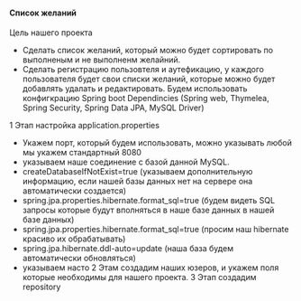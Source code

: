 #### Список желаний
Цель нашего проекта
- Сделать список желаний, который можно будет сортировать по выполненым и не выполненм желайний.
- Сделать регистрацию пользовтеля и аутефикацию, у каждого пользователя будет свои списки желаний, которые можно будет добавлять удалать и редактировать.
Будем использовать конфигкрацию Spring boot
Dependincies (Spring web, Thymelea, Spring Security, Spring Data JPA, MySQL Driver)

1 Этап настройка application.properties
 - Укажем порт, который будем использовать, можно указывать любой мы укажем стандартный 8080
 - указываем наше соединение с базой данной MySQL.
 - createDatabaseIfNotExist=true (указываем дополнительную информацию, если нашей базы данных нет на сервере она автоматически создается)
 - spring.jpa.properties.hibernate.format_sql=true (будем видеть SQL  запросы которые будут вполняться в наше базе данных в нашей базе данных)
 - spring.jpa.properties.hibernate.format_sql=true (просим наш hibernate красиво их обрабатывать)
 - spring.jpa.hibernate.ddl-auto=update (наша база будем автоматически обновляться)
 - указываем насто
2 Этам создадим наших юзеров, и укажем поля которые необходимы для нашего проекта.
3 Этап создадим repository 
